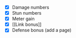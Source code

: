 - [x] Damage numbers
- [x] Stun numbers
- [x] Meter gain
- [x] [[Link bonus]]
- [x] Defense bonus (add a page)